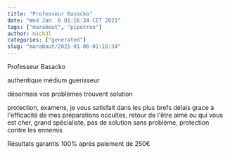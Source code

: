```yaml
---
title: "Professeur Basacko"
date: "Wed Jan  6 01:16:34 CET 2021"
tags: ["marabout", "pipotron"]
author: m1ch3l
categories: ["generated"]
slug: "marabout/2021-01-06-01:16:34"
---
```


Professeur Basacko

authentique médium guerisseur

désormais vos problèmes trouvent solution

protection, examens, je vous satisfait dans les plus brefs délais grace à l'efficacité de mes préparations occultes, retour de l'être aimé ou qui vous est cher, grand spécialiste, pas de solution sans problème, protection contre les ennemis

Résultats garantis 100% après paiement de 250€
